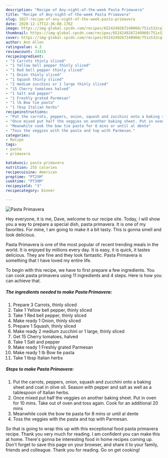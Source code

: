 ```yaml
---
description: "Recipe of Any-night-of-the-week Pasta Primavera"
title: "Recipe of Any-night-of-the-week Pasta Primavera"
slug: 1027-recipe-of-any-night-of-the-week-pasta-primavera
date: 2020-12-17T12:36:08.176Z
image: https://img-global.cpcdn.com/recipes/6524249267240960/751x532cq70/pasta-primavera-recipe-main-photo.jpg
thumbnail: https://img-global.cpcdn.com/recipes/6524249267240960/751x532cq70/pasta-primavera-recipe-main-photo.jpg
cover: https://img-global.cpcdn.com/recipes/6524249267240960/751x532cq70/pasta-primavera-recipe-main-photo.jpg
author: Ann Allen
ratingvalue: 4.3
reviewcount: 33415
recipeingredient:
- "3 Carrots thinly sliced"
- "1 Yellow bell pepper thinly sliced"
- "1 Red bell pepper thinly sliced"
- "1 Onion thinly sliced"
- "1 Squash thinly sliced"
- "2 medium zucchini or 1 large thinly sliced"
- "15 Cherry tomatoes halved"
- "1 Salt and pepper"
- "1 Freshly grated Parmesan"
- "1 lb Bow tie pasta"
- "1 tbsp Italian herbs"
recipeinstructions:
- "Put the carrots, peppers, onion, squash and zucchini onto a baking sheet and coat in olive oil. Season with pepper and salt as well as a tablespoon of Italian herbs."
- "Once mixed put half the veggies on another baking sheet. Put in oven for 10 mins. Take out of oven and toss again. Cook for an additional 20 mins"
- "Meanwhile cook the bow tie pasta for 8 mins or until al dente"
- "Toss the veggies with the pasta and top with Parmesan."
categories:
- Recipe
tags:
- pasta
- primavera

katakunci: pasta primavera 
nutrition: 255 calories
recipecuisine: American
preptime: "PT25M"
cooktime: "PT39M"
recipeyield: "3"
recipecategory: Dinner

---
```



![Pasta Primavera](https://img-global.cpcdn.com/recipes/6524249267240960/751x532cq70/pasta-primavera-recipe-main-photo.jpg)

Hey everyone, it is me, Dave, welcome to our recipe site. Today, I will show you a way to prepare a special dish, pasta primavera. It is one of my favorites. For mine, I am going to make it a bit tasty. This is gonna smell and look delicious.



Pasta Primavera is one of the most popular of recent trending meals in the world. It is enjoyed by millions every day. It is easy, it is quick, it tastes delicious. They are fine and they look fantastic. Pasta Primavera is something that I have loved my entire life.


To begin with this recipe, we have to first prepare a few ingredients. You can cook pasta primavera using 11 ingredients and 4 steps. Here is how you can achieve that.

<!--inarticleads1-->

##### The ingredients needed to make Pasta Primavera:

1. Prepare 3 Carrots, thinly sliced
1. Take 1 Yellow bell pepper, thinly sliced
1. Take 1 Red bell pepper, thinly sliced
1. Make ready 1 Onion, thinly sliced
1. Prepare 1 Squash, thinly sliced
1. Make ready 2 medium zucchini or 1 large, thinly sliced
1. Get 15 Cherry tomatoes, halved
1. Take 1 Salt and pepper
1. Make ready 1 Freshly grated Parmesan
1. Make ready 1 lb Bow tie pasta
1. Take 1 tbsp Italian herbs




<!--inarticleads2-->

##### Steps to make Pasta Primavera:

1. Put the carrots, peppers, onion, squash and zucchini onto a baking sheet and coat in olive oil. Season with pepper and salt as well as a tablespoon of Italian herbs.
1. Once mixed put half the veggies on another baking sheet. Put in oven for 10 mins. Take out of oven and toss again. Cook for an additional 20 mins
1. Meanwhile cook the bow tie pasta for 8 mins or until al dente
1. Toss the veggies with the pasta and top with Parmesan.




So that is going to wrap this up with this exceptional food pasta primavera recipe. Thank you very much for reading. I am confident you can make this at home. There's gonna be interesting food in home recipes coming up. Don't forget to save this page on your browser, and share it to your family, friends and colleague. Thank you for reading. Go on get cooking!
